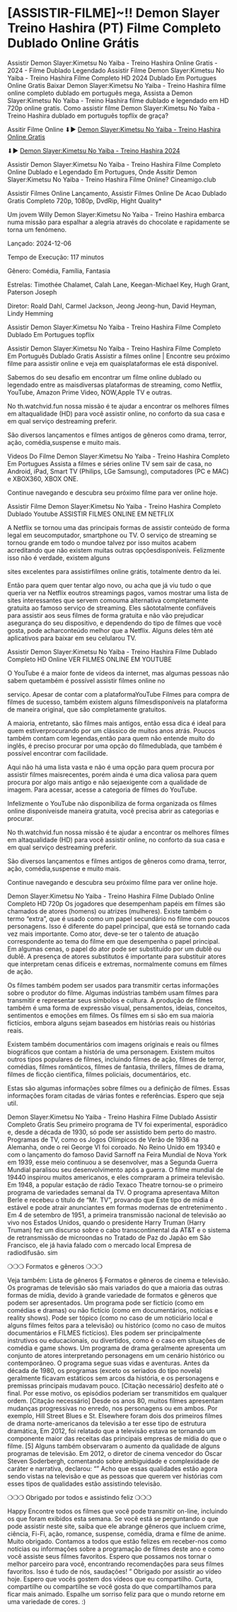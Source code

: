 # [ASSISTIR-FILME]~!! Demon Slayer Treino Hashira (PT) Filme Completo Dublado Online Grátis

Assistir Demon Slayer:Kimetsu No Yaiba - Treino Hashira Online Gratis - 2024 - Filme Dublado Legendado
Assistir Filme Demon Slayer:Kimetsu No Yaiba - Treino Hashira Filme Completo HD 2024 Dublado Em Portugues Online Gratis
Baixar Demon Slayer:Kimetsu No Yaiba - Treino Hashira filme online completo dublado em português mega, Assista a Demon Slayer:Kimetsu No Yaiba - Treino Hashira filme dublado e legendado em HD 720p online gratis. Como assistir filme Demon Slayer:Kimetsu No Yaiba - Treino Hashira dublado em português topflix de graça?

Assitir Filme Online ⬇▶️ [Demon Slayer:Kimetsu No Yaiba - Treino Hashira Online Gratis](https://cineamigo.club/pt/1216221/demon-slayer-kimetsu-no-yaiba-to-the-hashira-training.html)

⬇▶️ [Demon Slayer:Kimetsu No Yaiba - Treino Hashira 2024](https://cineamigo.club/pt/1216221/demon-slayer-kimetsu-no-yaiba-to-the-hashira-training.html)

Assistir Demon Slayer:Kimetsu No Yaiba - Treino Hashira Filme Completo Online Dublado e Legendado Em Portugues, Onde Assitir Demon Slayer:Kimetsu No Yaiba - Treino Hashira Filme Online? Cineamigo.club

Assistir Filmes Online Lançamento, Assistir Filmes Online De Acao Dublado Gratis Completo 720p, 1080p, DvdRip, Hight Quality*

Um jovem Willy Demon Slayer:Kimetsu No Yaiba - Treino Hashira embarca numa missão para espalhar a alegria através do chocolate e rapidamente se torna um fenómeno.

Lançado: 2024-12-06

Tempo de Execução: 117 minutos

Gênero: Comédia, Família, Fantasia

Estrelas: Timothée Chalamet, Calah Lane, Keegan-Michael Key, Hugh Grant, Paterson Joseph

Diretor: Roald Dahl, Carmel Jackson, Jeong Jeong-hun, David Heyman, Lindy Hemming

Assistir Demon Slayer:Kimetsu No Yaiba - Treino Hashira Filme Completo Dublado Em Portugues topflix

Assistir Demon Slayer:Kimetsu No Yaiba - Treino Hashira Filme Completo Em Português Dublado Gratis
Assistir a filmes online | Encontre seu próximo filme para assistir
online e veja em quaisplataformas ele está disponível.

Sabemos do seu desafio em encontrar um filme online dublado ou
legendado entre as maisdiversas plataformas de streaming, como
Netflix, YouTube, Amazon Prime Video, NOW,Apple TV e outras.

No th.watchvid.fun nossa missão é te ajudar a encontrar os
melhores filmes em altaqualidade (HD) para você assistir online, no
conforto da sua casa e em qual serviço destreaming preferir.

São diversos lançamentos e filmes antigos de gêneros como drama,
terror, ação, comédia,suspense e muito mais.

Videos Do Filme Demon Slayer:Kimetsu No Yaiba - Treino Hashira Completo Em Portugues
Assista a filmes e séries online TV sem sair de casa, no Android,
iPad, Smart TV (Philips, LGe Samsung), computadores (PC e MAC) e
XBOX360, XBOX ONE.

Continue navegando e descubra seu próximo filme para ver online
hoje.

Assistir Filme Demon Slayer:Kimetsu No Yaiba - Treino Hashira Completo Dublado Youtube
ASSISTIR FILMES ONLINE EM NETFLIX

A Netflix se tornou uma das principais formas de assistir conteúdo
de forma legal em seucomputador, smartphone ou TV. O serviço de
streaming se tornou grande em todo o mundoe talvez por isso
muitos acabem acreditando que não existem muitas outras
opçõesdisponíveis. Felizmente isso não é verdade, existem alguns

sites excelentes para assistirfilmes online grátis, totalmente dentro
da lei.

Então para quem quer tentar algo novo, ou acha que já viu tudo o
que queria ver na Netflix eoutros streamings pagos, vamos mostrar
uma lista de sites interessantes que servem comouma alternativa
completamente gratuita ao famoso serviço de streaming. Eles
sãototalmente confiáveis para assistir aos seus filmes de forma
gratuita e não vão prejudicar asegurança do seu dispositivo, e
dependendo do tipo de filmes que você gosta, pode acharconteúdo
melhor que a Netflix. Alguns deles têm até aplicativos para baixar
em seu celularou TV.

Assistir Demon Slayer:Kimetsu No Yaiba - Treino Hashira Filme Dublado Completo HD Online
VER FILMES ONLINE EM YOUTUBE

O YouTube é a maior fonte de vídeos da internet, mas algumas
pessoas não sabem quetambém é possível assistir filmes online no

serviço. Apesar de contar com a plataformaYouTube Filmes para
compra de filmes de sucesso, também existem alguns
filmesdisponíveis na plataforma de maneira original, que são
completamente gratuitos.

A maioria, entretanto, são filmes mais antigos, então essa dica é
ideal para quem estiverprocurando por um clássico de muitos anos
atrás. Poucos também contam com legendas,então para quem não
entende muito do inglês, é preciso procurar por uma opção do
filmedublada, que também é possível encontrar com facilidade.

Aqui não há uma lista vasta e não é uma opção para quem procura
por assistir filmes maisrecentes, porém ainda é uma dica valiosa
para quem procura por algo mais antigo e não sejaexigente com a
qualidade de imagem. Para acessar, acesse a categoria de filmes do
YouTube.

Infelizmente o YouTube não disponibiliza de forma organizada os
filmes online disponíveisde maneira gratuita, você precisa abrir as
categorias e procurar.

No th.watchvid.fun nossa missão é te ajudar a encontrar os
melhores filmes em altaqualidade (HD) para você assistir online, no
conforto da sua casa e em qual serviço destreaming preferir.

São diversos lançamentos e filmes antigos de gêneros como drama,
terror, ação, comédia,suspense e muito mais.

Continue navegando e descubra seu próximo filme para ver online
hoje.

Demon Slayer:Kimetsu No Yaiba - Treino Hashira Filme Dublado Online Completo HD 720p
Os jogadores que desempenham papéis em filmes são chamados de atores (homens) ou atrizes (mulheres). Existe também o termo “extra”, que é usado como um papel secundário no filme com poucos personagens. Isso é diferente do papel principal, que está se tornando cada vez mais importante. Como ator, deve-se ter o talento de atuação correspondente ao tema do filme em que desempenha o papel principal. Em algumas cenas, o papel do ator pode ser substituído por um dublê ou dublê. A presença de atores substitutos é importante para substituir atores que interpretam cenas difíceis e extremas, normalmente comuns em filmes de ação.

Os filmes também podem ser usados para transmitir certas informações sobre o produtor do filme. Algumas indústrias também usam filmes para transmitir e representar seus símbolos e cultura. A produção de filmes também é uma forma de expressão visual, pensamentos, ideias, conceitos, sentimentos e emoções em filmes. Os filmes em si são em sua maioria fictícios, embora alguns sejam baseados em histórias reais ou histórias reais.

Existem também documentários com imagens originais e reais ou filmes biográficos que contam a história de uma personagem. Existem muitos outros tipos populares de filmes, incluindo filmes de ação, filmes de terror, comédias, filmes românticos, filmes de fantasia, thrillers, filmes de drama, filmes de ficção científica, filmes policiais, documentários, etc.

Estas são algumas informações sobre filmes ou a definição de filmes. Essas informações foram citadas de várias fontes e referências. Espero que seja util.

Demon Slayer:Kimetsu No Yaiba - Treino Hashira Filme Dublado Assistir Completo Gratis
Seu primeiro programa de TV foi experimental, esporádico e, desde a década de 1930, só pode ser assistido bem perto do mastro. Programas de TV, como os Jogos Olímpicos de Verão de 1936 na Alemanha, onde o rei George VI foi coroado. No Reino Unido em 19340 e com o lançamento do famoso David Sarnoff na Feira Mundial de Nova York em 1939, esse meio continuou a se desenvolver, mas a Segunda Guerra Mundial paralisou seu desenvolvimento após a guerra. O filme mundial de 19440 inspirou muitos americanos, e eles compraram a primeira televisão. Em 1948, a popular estação de rádio Texaco Theatre tornou-se o primeiro programa de variedades semanal da TV. O programa apresentava Milton Berle e recebeu o título de “Mr. TV”, provando que Este tipo de mídia é estável e pode atrair anunciantes em formas modernas de entretenimento . Em 4 de setembro de 1951, a primeira transmissão nacional de televisão ao vivo nos Estados Unidos, quando o presidente Harry Truman (Harry Truman) fez um discurso sobre o cabo transcontinental da AT&T e o sistema de retransmissão de microondas no Tratado de Paz do Japão em São Francisco, ele já havia falado com o mercado local Empresa de radiodifusão. sim

❍❍❍ Formatos e gêneros ❍❍❍

Veja também: Lista de gêneros § Formatos e gêneros de cinema e televisão. Os programas de televisão são mais variados do que a maioria das outras formas de mídia, devido à grande variedade de formatos e gêneros que podem ser apresentados. Um programa pode ser fictício (como em comédias e dramas) ou não fictício (como em documentários, notícias e reality shows). Pode ser tópico (como no caso de um noticiário local e alguns filmes feitos para a televisão) ou histórico (como no caso de muitos documentários e FILMES fictícios). Eles podem ser principalmente instrutivos ou educacionais, ou divertidos, como é o caso em situações de comédia e game shows. Um programa de drama geralmente apresenta um conjunto de atores interpretando personagens em um cenário histórico ou contemporâneo. O programa segue suas vidas e aventuras. Antes da década de 1980, os programas (exceto os seriados do tipo novela) geralmente ficavam estáticos sem arcos da história, e os personagens e premissas principais mudavam pouco. [Citação necessário] desfeito até o final. Por esse motivo, os episódios poderiam ser transmitidos em qualquer ordem. [Citação necessário] Desde os anos 80, muitos filmes apresentam mudanças progressivas no enredo, nos personagens ou em ambos. Por exemplo, Hill Street Blues e St. Elsewhere foram dois dos primeiros filmes de drama norte-americanos da televisão a ter esse tipo de estrutura dramática, Em 2012, foi relatado que a televisão estava se tornando um componente maior das receitas das principais empresas de mídia do que o filme. [5] Alguns também observaram o aumento da qualidade de alguns programas de televisão. Em 2012, o diretor de cinema vencedor do Oscar Steven Soderbergh, comentando sobre ambiguidade e complexidade de caráter e narrativa, declarou: “” Acho que essas qualidades estão agora sendo vistas na televisão e que as pessoas que querem ver histórias com esses tipos de qualidades estão assistindo televisão.

❍❍❍ Obrigado por todos e assistindo feliz ❍❍❍

Happy Encontre todos os filmes que você pode transmitir on-line, incluindo os que foram exibidos esta semana. Se você está se perguntando o que pode assistir neste site, saiba que ele abrange gêneros que incluem crime, ciência, Fi-Fi, ação, romance, suspense, comédia, drama e filme de anime. Muito obrigado. Contamos a todos que estão felizes em receber-nos como notícias ou informações sobre a programação de filmes deste ano e como você assiste seus filmes favoritos. Espero que possamos nos tornar o melhor parceiro para você, encontrando recomendações para seus filmes favoritos. Isso é tudo de nós, saudações! ” Obrigado por assistir ao vídeo hoje. Espero que vocês gostem dos vídeos que eu compartilho. Curta, compartilhe ou compartilhe se você gosta do que compartilhamos para ficar mais animado. Espalhe um sorriso feliz para que o mundo retorne em uma variedade de cores. :)
